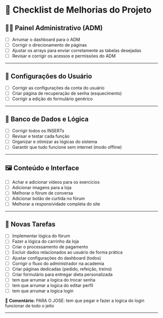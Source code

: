 # 🧭 Checklist de Melhorias do Projeto

## 🧑‍💼 Painel Administrativo (ADM)

- [ ] Arrumar o dashboard para o ADM
- [ ] Corrigir o direcionamento de páginas
- [ ] Ajustar os arrays para enviar corretamente as tabelas desejadas
- [ ] Revisar e corrigir os acessos e permissões do ADM

---
## 👤 Configurações do Usuário

- [ ] Corrigir as configurações da conta do usuário
- [ ] Criar página de recuperação de senha (esquecimento)
- [ ] Corrigir a edição do formulário genérico

---
## 🧩 Banco de Dados e Lógica

- [ ] Corrigir todos os INSERTs
- [ ] Revisar e testar cada função
- [ ] Organizar e otimizar as lógicas do sistema
- [ ] Garantir que tudo funcione sem internet (modo offline)

---
## 🖼️ Conteúdo e Interface

- [ ] Achar e adicionar vídeos para os exercícios
- [ ] Adicionar imagens para a loja
- [ ] Melhorar o fórum de conversa
- [ ] Adicionar botão de curtida no fórum
- [ ] Melhorar a responsividade completa do site

---
## 🧠 Novas Tarefas

- [ ] Implementar lógica do fórum
- [ ] Fazer a lógica do carrinho da loja
- [ ] Criar o processamento de pagamento
- [ ] Excluir dados relacionados ao usuário de forma prática
- [ ] Ajustar configurações do dashboard (todos)
- [ ] Corrigir o fluxo do administrador na academia
- [ ] Criar páginas dedicadas (pedido, refeição, treino)
- [ ] Criar formulário para entregar dieta personalizada
- [ ] tem que arrumar a logica do trocar senha
- [ ] tem que arrumar a logica do editar perfil
- [ ] tem que arrumar a logica login

💬 **Comentário:** PARA O JOSE: tem que pegar e fazer a logica do login funcionar de todo o jeito

---
